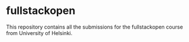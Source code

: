 # fullstackopen
This repository contains all the submissions for the fullstackopen course from University of Helsinki.
